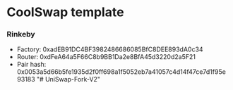 # CoolSwap template

### Rinkeby

- Factory: 0xadEB91DC4BF3982486686085BfC8DEE893dA0c34
- Router: 0xdFeA64a5F66C8b9BB1Da2e8BfA45d3220d2a5F21
- Pair hash: 0x0053a5d66b5fe1935d2f0ff698a1f5052eb7a41057c4d14f47ce7d1f95e93183
"# UniSwap-Fork-V2" 
